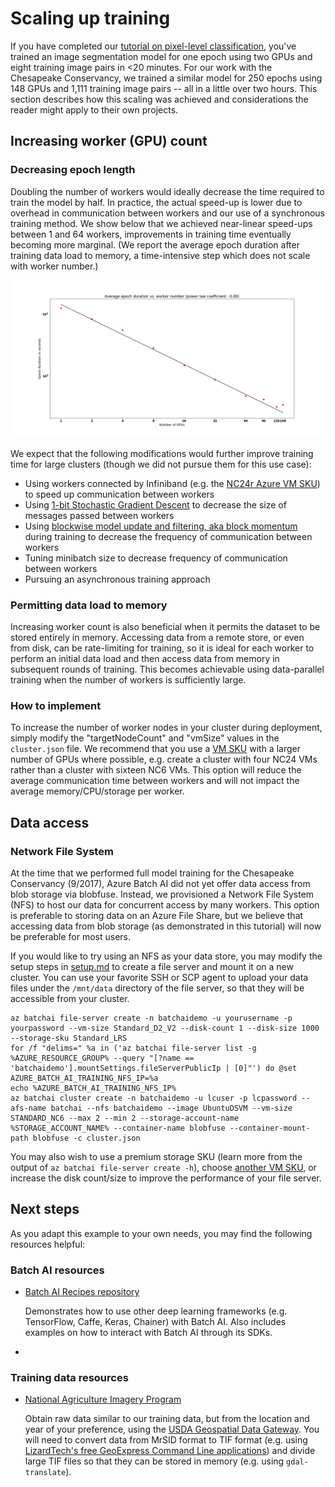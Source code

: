 # Scaling up training

If you have completed our [tutorial on pixel-level classification](https://github.com/Azure/pixel_level_land_classification), you've trained an image segmentation model for one epoch using two GPUs and eight training image pairs in <20 minutes. For our work with the Chesapeake Conservancy, we trained a similar model for 250 epochs using 148 GPUs and 1,111 training image pairs -- all in a little over two hours. This section describes how this scaling was achieved and considerations the reader might apply to their own projects.

## Increasing worker (GPU) count

### Decreasing epoch length

Doubling the number of workers would ideally decrease the time required to train the model by half. In practice, the actual speed-up is lower due to overhead in communication between workers and our use of a synchronous training method. We show below that we achieved near-linear speed-ups between 1 and 64 workers, improvements in training time eventually becoming more marginal. (We report the average epoch duration after training data load to memory, a time-intensive step which does not scale with worker number.)

<img src="outputs/epoch_duration_scaling.png">

We expect that the following modifications would further improve training time for large clusters (though we did not pursue them for this use case):
- Using workers connected by Infiniband (e.g. the [NC24r Azure VM SKU](https://azure.microsoft.com/en-us/blog/azure-n-series-general-availability-on-december-1/)) to speed up communication between workers
- Using [1-bit Stochastic Gradient Descent](https://docs.microsoft.com/en-us/cognitive-toolkit/enabling-1bit-sgd) to decrease the size of messages passed between workers
- Using [blockwise model update and filtering, aka block momentum](https://docs.microsoft.com/en-us/cognitive-toolkit/Multiple-GPUs-and-machines#6-block-momentum-sgd) during training to decrease the frequency of communication between workers
- Tuning minibatch size to decrease frequency of communication between workers
- Pursuing an asynchronous training approach

### Permitting data load to memory

Increasing worker count is also beneficial when it permits the dataset to be stored entirely in memory. Accessing data from a remote store, or even from disk, can be rate-limiting for training, so it is ideal for each worker to perform an initial data load and then access data from memory in subsequent rounds of training. This becomes achievable using data-parallel training when the number of workers is sufficiently large.

### How to implement

To increase the number of worker nodes in your cluster during deployment, simply modify the "targetNodeCount" and "vmSize" values in the `cluster.json` file. We recommend that you use a [VM SKU](https://docs.microsoft.com/en-us/azure/virtual-machines/linux/overview#vm-sizes) with a larger number of GPUs where possible, e.g. create a cluster with four NC24 VMs rather than a cluster with sixteen NC6 VMs. This option will reduce the average communication time between workers and will not impact the average memory/CPU/storage per worker.

## Data access

### Network File System

At the time that we performed full model training for the Chesapeake Conservancy (9/2017), Azure Batch AI did not yet offer data access from blob storage via blobfuse. Instead, we provisioned a Network File System (NFS) to host our data for concurrent access by many workers. This option is preferable to storing data on an Azure File Share, but we believe that accessing data from blob storage (as demonstrated in this tutorial) will now be preferable for most users.

If you would like to try using an NFS as your data store, you may modify the setup steps in [setup.md](./setup.md) to create a file server and mount it on a new cluster. You can use your favorite SSH or SCP agent to upload your data files under the `/mnt/data` directory of the file server, so that they will be accessible from your cluster.
```
az batchai file-server create -n batchaidemo -u yourusername -p yourpassword --vm-size Standard_D2_V2 --disk-count 1 --disk-size 1000 --storage-sku Standard_LRS
for /f "delims=" %a in ('az batchai file-server list -g %AZURE_RESOURCE_GROUP% --query "[?name == 'batchaidemo'].mountSettings.fileServerPublicIp | [0]"') do @set AZURE_BATCH_AI_TRAINING_NFS_IP=%a
echo %AZURE_BATCH_AI_TRAINING_NFS_IP%
az batchai cluster create -n batchaidemo -u lcuser -p lcpassword --afs-name batchai --nfs batchaidemo --image UbuntuDSVM --vm-size STANDARD_NC6 --max 2 --min 2 --storage-account-name %STORAGE_ACCOUNT_NAME% --container-name blobfuse --container-mount-path blobfuse -c cluster.json
```

You may also wish to use a premium storage SKU (learn more from the output of `az batchai file-server create -h`), choose [another VM SKU](https://docs.microsoft.com/en-us/azure/virtual-machines/linux/overview#vm-sizes), or increase the disk count/size to improve the performance of your file server.

## Next steps

As you adapt this example to your own needs, you may find the following resources helpful:

### Batch AI resources

- [Batch AI Recipes repository](https://github.com/Azure/BatchAI)

    Demonstrates how to use other deep learning frameworks (e.g. TensorFlow, Caffe, Keras, Chainer) with Batch AI. Also includes examples on how to interact with Batch AI through its SDKs.
- 

### Training data resources

- [National Agriculture Imagery Program](https://www.fsa.usda.gov/programs-and-services/aerial-photography/imagery-programs/naip-imagery/)

    Obtain raw data similar to our training data, but from the location and year of your preference, using the [USDA Geospatial Data Gateway](https://gdg.sc.egov.usda.gov/). You will need to convert data from MrSID format to TIF format (e.g. using [LizardTech's free GeoExpress Command Line applications](https://www.lizardtech.com/gis-tools/tools-and-utilities)) and divide large TIF files so that they can be stored in memory (e.g. using `gdal-translate`).
